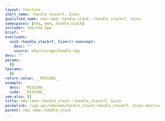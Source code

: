 ```yaml
---
layout: function
short_name: ~handle_stack<T, Size>
qualified_name: nda::mem::handle_stack::~handle_stack<T, Size>
namespaces: [nda, mem, handle_stack]
includer: nda/nda.hpp
brief: ""
overloads:
  void ~handle_stack<T, Size>() noexcept:
    desc: ""
    source: nda/storage/handle.hpp
desc: ""
params:
  {}
tparams:
  {}
return_value: __MISSING__
example:
  desc: __MISSING__
  code: __MISSING__
see-also: []
title: nda::mem::handle_stack::~handle_stack<T, Size>
permalink: /cpp-api/nda/mem/handle_stack/~handle_stack<T, Size>-destructor
parent: nda::mem::handle_stack
...
```


